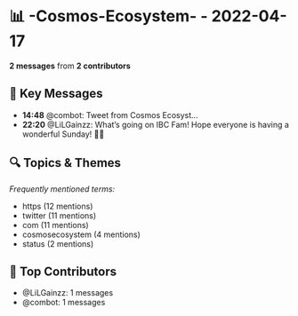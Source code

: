 # 📊 -Cosmos-Ecosystem- - 2022-04-17
**2 messages** from **2 contributors**

## 💬 Key Messages
- **14:48** @combot: [‌‌‌‌‎⁠](https://twitter.com/CosmosEcosystem/status/1515703792003698692)Tweet from Cosmos Ecosyst...
- **22:20** @LiLGainzz: What’s going on IBC Fam! Hope everyone is having a wonderful Sunday!  💜💜

## 🔍 Topics & Themes
*Frequently mentioned terms:*
- https (12 mentions)
- twitter (11 mentions)
- com (11 mentions)
- cosmosecosystem (4 mentions)
- status (2 mentions)

## 👥 Top Contributors
- @LiLGainzz: 1 messages
- @combot: 1 messages